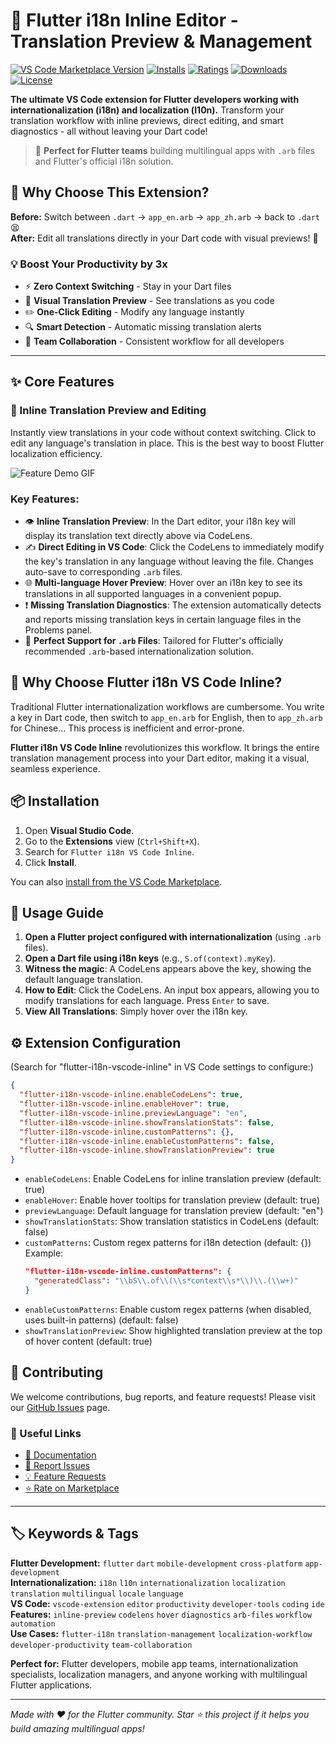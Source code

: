 # 🚀 Flutter i18n Inline Editor - Translation Preview & Management

[![VS Code Marketplace Version](https://img.shields.io/visual-studio-marketplace/v/volankey.flutter-i18n-vscode-inline?style=flat-square&label=VS%20Marketplace&logo=visual-studio-code)](https://marketplace.visualstudio.com/items?itemName=volankey.flutter-i18n-vscode-inline)
[![Installs](https://img.shields.io/visual-studio-marketplace/i/volankey.flutter-i18n-vscode-inline?style=flat-square&logo=visual-studio-code)](https://marketplace.visualstudio.com/items?itemName=volankey.flutter-i18n-vscode-inline)
[![Ratings](https://img.shields.io/visual-studio-marketplace/r/volankey.flutter-i18n-vscode-inline?style=flat-square&logo=visual-studio-code)](https://marketplace.visualstudio.com/items?itemName=volankey.flutter-i18n-vscode-inline)
[![Downloads](https://img.shields.io/visual-studio-marketplace/d/volankey.flutter-i18n-vscode-inline?style=flat-square&logo=visual-studio-code)](https://marketplace.visualstudio.com/items?itemName=volankey.flutter-i18n-vscode-inline)
[![License](https://img.shields.io/github/license/volankey/flutter-i18n-vscode-inline?style=flat-square)](LICENSE)

**The ultimate VS Code extension for Flutter developers working with internationalization (i18n) and localization (l10n).** Transform your translation workflow with inline previews, direct editing, and smart diagnostics - all without leaving your Dart code!

> 🎯 **Perfect for Flutter teams** building multilingual apps with `.arb` files and Flutter's official i18n solution.

## 🌟 Why Choose This Extension?

**Before:** Switch between `.dart` → `app_en.arb` → `app_zh.arb` → back to `.dart` 😫  
**After:** Edit all translations directly in your Dart code with visual previews! 🎉

### 💡 **Boost Your Productivity by 3x**
- ⚡ **Zero Context Switching** - Stay in your Dart files
- 👀 **Visual Translation Preview** - See translations as you code
- ✏️ **One-Click Editing** - Modify any language instantly
- 🔍 **Smart Detection** - Automatic missing translation alerts
- 🚀 **Team Collaboration** - Consistent workflow for all developers

---

## ✨ Core Features

### 🚀 Inline Translation Preview and Editing
Instantly view translations in your code without context switching. Click to edit any language's translation in place. This is the best way to boost Flutter localization efficiency.

![Feature Demo GIF](https://your-repo-url/demo.gif)

### Key Features:

* 👁️ **Inline Translation Preview**: In the Dart editor, your i18n key will display its translation text directly above via CodeLens.
* ✍️ **Direct Editing in VS Code**: Click the CodeLens to immediately modify the key's translation in any language without leaving the file. Changes auto-save to corresponding `.arb` files.
* 🌐 **Multi-language Hover Preview**: Hover over an i18n key to see its translations in all supported languages in a convenient popup.
* ❗ **Missing Translation Diagnostics**: The extension automatically detects and reports missing translation keys in certain language files in the Problems panel.
* 📁 **Perfect Support for `.arb` Files**: Tailored for Flutter's officially recommended `.arb`-based internationalization solution.

## 🤔 Why Choose Flutter i18n VS Code Inline?

Traditional Flutter internationalization workflows are cumbersome. You write a key in Dart code, then switch to `app_en.arb` for English, then to `app_zh.arb` for Chinese... This process is inefficient and error-prone.

**Flutter i18n VS Code Inline** revolutionizes this workflow. It brings the entire translation management process into your Dart editor, making it a visual, seamless experience.

## 📦 Installation

1. Open **Visual Studio Code**.
2. Go to the **Extensions** view (`Ctrl+Shift+X`).
3. Search for `Flutter i18n VS Code Inline`.
4. Click **Install**.

You can also [install from the VS Code Marketplace](https://marketplace.visualstudio.com/items?itemName=volankey.flutter-i18n-vscode-inline).

## 📖 Usage Guide

1. **Open a Flutter project configured with internationalization** (using `.arb` files).
2. **Open a Dart file using i18n keys** (e.g., `S.of(context).myKey`).
3. **Witness the magic**: A CodeLens appears above the key, showing the default language translation.
4. **How to Edit**: Click the CodeLens. An input box appears, allowing you to modify translations for each language. Press `Enter` to save.
5. **View All Translations**: Simply hover over the i18n key.

## ⚙️ Extension Configuration

(Search for "flutter-i18n-vscode-inline" in VS Code settings to configure:)

```json
{
  "flutter-i18n-vscode-inline.enableCodeLens": true,
  "flutter-i18n-vscode-inline.enableHover": true,
  "flutter-i18n-vscode-inline.previewLanguage": "en",
  "flutter-i18n-vscode-inline.showTranslationStats": false,
  "flutter-i18n-vscode-inline.customPatterns": {},
  "flutter-i18n-vscode-inline.enableCustomPatterns": false,
  "flutter-i18n-vscode-inline.showTranslationPreview": true
}
```

- `enableCodeLens`: Enable CodeLens for inline translation preview (default: true)
- `enableHover`: Enable hover tooltips for translation preview (default: true)
- `previewLanguage`: Default language for translation preview (default: "en")
- `showTranslationStats`: Show translation statistics in CodeLens (default: false)
- `customPatterns`: Custom regex patterns for i18n detection (default: {})
  Example:
  ```json
  "flutter-i18n-vscode-inline.customPatterns": {
    "generatedClass": "\\bS\\.of\\(\\s*context\\s*\\)\\.(\\w+)"
  }
  ```
- `enableCustomPatterns`: Enable custom regex patterns (when disabled, uses built-in patterns) (default: false)
- `showTranslationPreview`: Show highlighted translation preview at the top of hover content (default: true)

## 🤝 Contributing

We welcome contributions, bug reports, and feature requests! Please visit our [GitHub Issues](https://github.com/Volankey/Flutter-i18n-VS-Code-Inline/issues) page.

### 🔗 Useful Links
- [📖 Documentation](https://github.com/Volankey/Flutter-i18n-VS-Code-Inline#readme)
- [🐛 Report Issues](https://github.com/Volankey/Flutter-i18n-VS-Code-Inline/issues)
- [💡 Feature Requests](https://github.com/Volankey/Flutter-i18n-VS-Code-Inline/issues/new)
- [⭐ Rate on Marketplace](https://marketplace.visualstudio.com/items?itemName=volankey.flutter-i18n-vscode-inline&ssr=false#review-details)

---

## 🏷️ Keywords & Tags

**Flutter Development:** `flutter` `dart` `mobile-development` `cross-platform` `app-development`  
**Internationalization:** `i18n` `l10n` `internationalization` `localization` `translation` `multilingual` `locale` `language`  
**VS Code:** `vscode-extension` `editor` `productivity` `developer-tools` `coding` `ide`  
**Features:** `inline-preview` `codelens` `hover` `diagnostics` `arb-files` `workflow` `automation`  
**Use Cases:** `flutter-i18n` `translation-management` `localization-workflow` `developer-productivity` `team-collaboration`

**Perfect for:** Flutter developers, mobile app teams, internationalization specialists, localization managers, and anyone working with multilingual Flutter applications.

---

*Made with ❤️ for the Flutter community. Star ⭐ this project if it helps you build amazing multilingual apps!*
